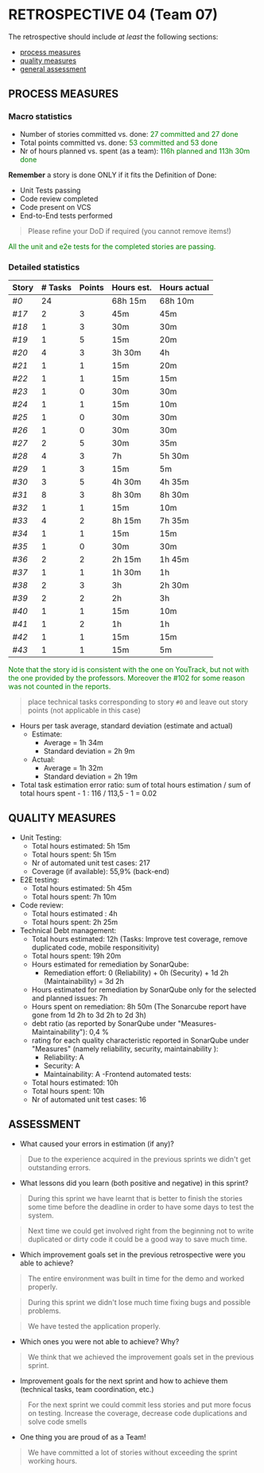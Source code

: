 # RETROSPECTIVE 04 (Team 07)

The retrospective should include _at least_ the following
sections:

- [process measures](#process-measures)
- [quality measures](#quality-measures)
- [general assessment](#assessment)

## PROCESS MEASURES

### Macro statistics

- Number of stories committed vs. done:<span style="color:green"> 27 committed and 27 done
- Total points committed vs. done: <span style="color:green">53 committed and 53 done
- Nr of hours planned vs. spent (as a team):<span style="color:green"> 116h planned and 113h 30m done

**Remember** a story is done ONLY if it fits the Definition of Done:

- Unit Tests passing
- Code review completed
- Code present on VCS
- End-to-End tests performed

> Please refine your DoD if required (you cannot remove items!)

<span style="color:green">
All the unit and e2e tests for the completed stories are passing.
</span>

### Detailed statistics

| Story | # Tasks | Points | Hours est. | Hours actual |
| ----- | ------- | ------ | ---------- | ------------ |
| _#0_  | 24      |        | 68h 15m    | 68h 10m      |
| _#17_ | 2       | 3      | 45m        | 45m          |
| _#18_ | 1       | 3      | 30m        | 30m          |
| _#19_ | 1       | 5      | 15m        | 20m          |
| _#20_ | 4       | 3      | 3h 30m     | 4h           |
| _#21_ | 1       | 1      | 15m        | 20m          |
| _#22_ | 1       | 1      | 15m        | 15m          |
| _#23_ | 1       | 0      | 30m        | 30m          |
| _#24_ | 1       | 1      | 15m        | 10m          |
| _#25_ | 1       | 0      | 30m        | 30m          |
| _#26_ | 1       | 0      | 30m        | 30m          |
| _#27_ | 2       | 5      | 30m        | 35m          |
| _#28_ | 4       | 3      | 7h         | 5h 30m       |
| _#29_ | 1       | 3      | 15m        | 5m           |
| _#30_ | 3       | 5      | 4h 30m     | 4h 35m       |
| _#31_ | 8       | 3      | 8h 30m     | 8h 30m       |
| _#32_ | 1       | 1      | 15m        | 10m          |
| _#33_ | 4       | 2      | 8h 15m     | 7h 35m       |
| _#34_ | 1       | 1      | 15m        | 15m          |
| _#35_ | 1       | 0      | 30m        | 30m          |
| _#36_ | 2       | 2      | 2h 15m     | 1h 45m       |
| _#37_ | 1       | 1      | 1h 30m     | 1h           |
| _#38_ | 2       | 3      | 3h         | 2h 30m       |
| _#39_ | 2       | 2      | 2h         | 3h           |
| _#40_ | 1       | 1      | 15m        | 10m          |
| _#41_ | 1       | 2      | 1h         | 1h           |
| _#42_ | 1       | 1      | 15m        | 15m          |
| _#43_ | 1       | 1      | 15m        | 5m           |

<span style="color:green">
Note that the story id is consistent with the one on YouTrack, but not with the one provided by the professors.</span>

<span style="color:green">
Moreover the #102 for some reason was not counted in the reports.</span>

> place technical tasks corresponding to story `#0` and leave out story points (not applicable in this case)

- Hours per task average, standard deviation (estimate and actual)
  - Estimate:
    - Average = 1h 34m
    - Standard deviation = 2h 9m
  - Actual:
    - Average = 1h 32m
    - Standard deviation = 2h 19m
- Total task estimation error ratio: sum of total hours estimation / sum of total hours spent - 1 : 116 / 113,5 - 1 = 0.02

## QUALITY MEASURES

- Unit Testing:
  - Total hours estimated: 5h 15m
  - Total hours spent: 5h 15m
  - Nr of automated unit test cases: 217
  - Coverage (if available): 55,9% (back-end)
- E2E testing:
  - Total hours estimated: 5h 45m
  - Total hours spent: 7h 10m
- Code review:
  - Total hours estimated : 4h
  - Total hours spent: 2h 25m
- Technical Debt management:
  - Total hours estimated: 12h (Tasks: Improve test coverage, remove duplicated code, mobile responsitivity)
  - Total hours spent: 19h 20m
  - Hours estimated for remediation by SonarQube:
    - Remediation effort: 0 (Reliability) + 0h (Security) + 1d 2h (Maintainability) = 3d 2h
  - Hours estimated for remediation by SonarQube only for the selected and planned issues: 7h
  - Hours spent on remediation: 8h 50m (The Sonarcube report have gone from 1d 2h to 3d 2h to 2d 3h)
  - debt ratio (as reported by SonarQube under "Measures-Maintainability"): 0,4 %
  - rating for each quality characteristic reported in SonarQube under "Measures" (namely reliability, security, maintainability ):
    - Reliability: A
    - Security: A
    - Maintainability: A
-Frontend automated tests:
  - Total hours estimated: 10h
  - Total hours spent: 10h
  - Nr of automated unit test cases: 16


## ASSESSMENT

- What caused your errors in estimation (if any)?

> Due to the experience acquired in the previous sprints we didn't get outstanding errors.

- What lessons did you learn (both positive and negative) in this sprint?

> During this sprint we have learnt that is better to finish the stories some time before the deadline in order to have some days to test the system.

> Next time we could get involved right from the beginning not to write duplicated or dirty code it could be a good way to save much time.

- Which improvement goals set in the previous retrospective were you able to achieve?

> The entire environment was built in time for the demo and worked properly.

> During this sprint we didn't lose much time fixing bugs and possible problems.

> We have tested the application properly.

- Which ones you were not able to achieve? Why?

> We think that we achieved the improvement goals set in the previous sprint.

- Improvement goals for the next sprint and how to achieve them (technical tasks, team coordination, etc.)

> For the next sprint we could commit less stories and put more focus on testing.
> Increase the coverage, decrease code duplications and solve code smells

- One thing you are proud of as a Team!

> We have committed a lot of stories without exceeding the sprint working hours.
